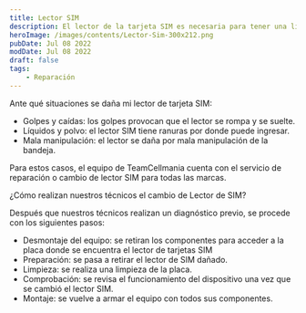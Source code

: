 ```yaml
---
title: Lector SIM
description: El lector de la tarjeta SIM es necesaria para tener una línea de operadora con la cual realizar llamadas y recibir mensajes.
heroImage: /images/contents/Lector-Sim-300x212.png
pubDate: Jul 08 2022
modDate: Jul 08 2022
draft: false
tags: 
    - Reparación
---
```


Ante qué situaciones se daña mi lector de tarjeta SIM:

- Golpes y caídas: los golpes provocan que el lector se rompa y se suelte.
- Líquidos y polvo: el lector SIM tiene ranuras por donde puede ingresar.
- Mala manipulación: el lector se daña por mala manipulación de la bandeja.

Para estos casos, el equipo de TeamCellmania cuenta con el servicio de reparación o cambio de lector SIM para todas las marcas.

¿Cómo realizan nuestros técnicos el cambio de Lector de SIM?

Después que nuestros técnicos realizan un diagnóstico previo, se procede con los siguientes pasos:

- Desmontaje del equipo: se retiran los componentes para acceder a la placa donde se encuentra el lector de tarjetas SIM
- Preparación: se pasa a retirar el lector de SIM dañado.
- Limpieza: se realiza una limpieza de la placa.
- Comprobación: se revisa el funcionamiento del dispositivo una vez que se cambió el lector SIM.
- Montaje: se vuelve a armar el equipo con todos sus componentes.

